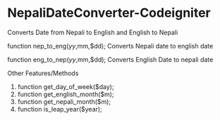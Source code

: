 # NepaliDateConverter-Codeigniter
Converts Date from Nepali to English and English to Nepali

function nep_to_eng($yy,$mm,$dd);
Converts Nepali date to english date

function eng_to_nep($yy,$mm,$dd);
Converts English Date to nepali date

Other Features/Methods<br>
1) function get_day_of_week($day);<br>
2) function get_english_month($m);<br>
3) function get_nepali_month($m);<br>
4) function is_leap_year($year);<br>

